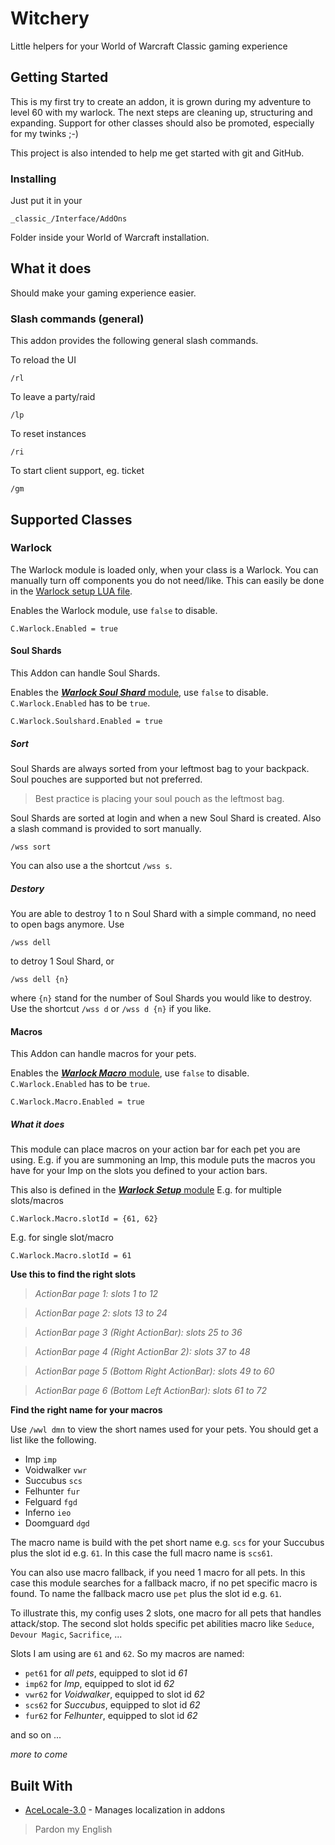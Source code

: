 # Witchery

Little helpers for your World of Warcraft Classic gaming experience

## Getting Started

This is my first try to create an addon, it is grown during my adventure to level 60 with my warlock.
The next steps are cleaning up, structuring and expanding. Support for other classes should also be promoted, especially for my twinks ;-)

This project is also intended to help me get started with git and GitHub.

### Installing

Just put it in your

```
_classic_/Interface/AddOns
```
Folder inside your World of Warcraft installation.

## What it does

Should make your gaming experience easier.

### Slash commands (general)

This addon provides the following general slash commands.

To reload the UI
```
/rl
```

To leave a party/raid
```
/lp
```

To reset instances
```
/ri
```

To start client support, eg. ticket
```
/gm
```

## Supported Classes

### Warlock

The Warlock module is loaded only, when your class is a Warlock. You can manually turn off components you do not need/like. This can easily be done in the [Warlock setup LUA file](Classes/Warlock/Setup.lua).

Enables the Warlock module, use `false` to disable.
```
C.Warlock.Enabled = true
```

#### Soul Shards

This Addon can handle Soul Shards.

Enables the [***Warlock Soul Shard*** module](Classes/Warlock/Setup.lua), use `false` to disable. `C.Warlock.Enabled` has to be `true`.
```
C.Warlock.Soulshard.Enabled = true
```

##### Sort

Soul Shards are always sorted from your leftmost bag to your backpack. Soul pouches are supported but not preferred.

> Best practice is placing your soul pouch as the leftmost bag.

Soul Shards are sorted at login and when a new Soul Shard is created. Also a slash command is provided to sort manually.
```
/wss sort
```
You can also use a the shortcut `/wss s`.

##### Destory

You are able to destroy 1 to n Soul Shard with a simple command, no need to open bags anymore. Use
```
/wss dell
```
to detroy 1 Soul Shard, or
```
/wss dell {n}
```
where `{n}` stand for the number of Soul Shards you would like to destroy. Use the shortcut `/wss d` or `/wss d {n}` if you like.

#### Macros

This Addon can handle macros for your pets.

Enables the [***Warlock Macro*** module](Classes/Warlock/Setup.lua), use `false` to disable. `C.Warlock.Enabled` has to be `true`.
```
C.Warlock.Macro.Enabled = true
```
##### What it does
This module can place macros on your action bar for each pet you are using. E.g. if you are summoning an Imp, this module puts the macros you have for your Imp on the slots you defined to your action bars.

This also is defined in the [***Warlock Setup*** module](Classes/Warlock/Setup.lua)
E.g. for multiple slots/macros
```
C.Warlock.Macro.slotId = {61, 62}
```
E.g. for single slot/macro
```
C.Warlock.Macro.slotId = 61
```
**Use this to find the right slots**

> *ActionBar page 1: slots 1 to 12*

> *ActionBar page 2: slots 13 to 24*

> *ActionBar page 3 (Right ActionBar): slots 25 to 36*

> *ActionBar page 4 (Right ActionBar 2): slots 37 to 48*

> *ActionBar page 5 (Bottom Right ActionBar): slots 49 to 60*

> *ActionBar page 6 (Bottom Left ActionBar): slots 61 to 72*


**Find the right name for your macros**

Use `/wwl dmn` to view the short names used for your pets. You should get a list like the following.

- Imp `imp`
- Voidwalker `vwr`
- Succubus `scs`
- Felhunter `fur`
- Felguard `fgd`
- Inferno `ieo`
- Doomguard `dgd`

The macro name is build with the pet short name e.g. `scs` for your Succubus plus the slot id e.g. `61`.
In this case the full macro name is `scs61`.

You can also use macro fallback, if you need 1 macro for all pets. In this case this module searches for a fallback macro, if no pet specific macro is found. To name the fallback macro use `pet` plus the slot id e.g. `61`.

To illustrate this, my config uses 2 slots, one macro for all pets that handles attack/stop. The second slot holds specific pet abilities macro like `Seduce`, `Devour Magic`, `Sacrifice`, ...

Slots I am using are `61` and `62`.
So my macros are named:
- `pet61` for *all pets*, equipped to slot id *61*
- `imp62` for *Imp*, equipped to slot id *62*
- `vwr62` for *Voidwalker*, equipped to slot id *62*
- `scs62` for *Succubus*, equipped to slot id *62*
- `fur62` for *Felhunter*, equipped to slot id *62*

and so on ...

*more to come*

## Built With

* [AceLocale-3.0](https://www.wowace.com/projects/ace3/pages/api/ace-locale-3-0) - Manages localization in addons

> Pardon my English
